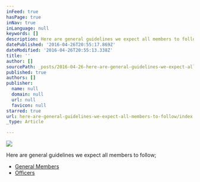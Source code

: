 ```yaml
---
inFeed: true
hasPage: true
inNav: true
inLanguage: null
keywords: []
description: Here are general guidelines we expect all members to follow;
datePublished: '2016-04-26T20:55:17.869Z'
dateModified: '2016-04-26T20:55:13.338Z'
title: ''
author: []
sourcePath: _posts/2016-04-26-here-are-general-guidelines-we-expect-all-members-to-follow.md
published: true
authors: []
publisher:
  name: null
  domain: null
  url: null
  favicon: null
starred: true
url: here-are-general-guidelines-we-expect-all-members-to-follow/index.html
_type: Article

---
```

![](https://the-grid-user-content.s3-us-west-2.amazonaws.com/70238d4d-61c5-4d1b-bd3c-d21aa9bf5d55.png)

Here are general guidelines we expect all members to follow;

* [General Members][0]
* [Officers][1]

[0]: http://bit.ly/BDO_Guidelines
[1]: http://bit.ly/BDO_Officer